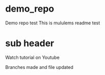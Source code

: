 # demo_repo
Demo repo test
This is mululems readme test
# sub header 
Watch tutorial on Youtube

 Branches made and file updated 